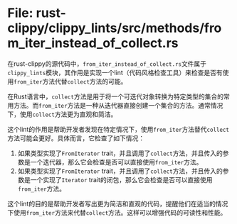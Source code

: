 # File: rust-clippy/clippy_lints/src/methods/from_iter_instead_of_collect.rs

在rust-clippy的源代码中，`from_iter_instead_of_collect.rs`文件属于`clippy_lints`模块，其作用是实现一个lint（代码风格检查工具）来检查是否有使用`from_iter`方法代替`collect`方法的可能。

在Rust语言中，`collect`方法是用于将一个可迭代对象转换为特定类型的集合的常用方法。而`from_iter`方法是一种从迭代器直接创建一个集合的方法。通常情况下，使用`collect`方法更为直观和简洁。

这个lint的作用是帮助开发者发现在特定情况下，使用`from_iter`方法替代`collect`方法可能会更好。具体而言，它检查了如下情况：

1. 如果类型实现了`FromIterator` trait，并且调用了`collect`方法，并且传入的参数是一个迭代器，那么它会检查是否可以直接使用`from_iter`方法。
2. 如果类型实现了`FromIterator` trait，并且调用了`collect`方法，并且传入的参数是一个实现了`Iterator` trait的闭包，那么它会检查是否可以直接使用`from_iter`方法。

这个lint的目的是帮助开发者写出更为简洁和直观的代码，提醒他们在适当的情况下使用`from_iter`方法来代替`collect`方法。这样可以增强代码的可读性和性能。

